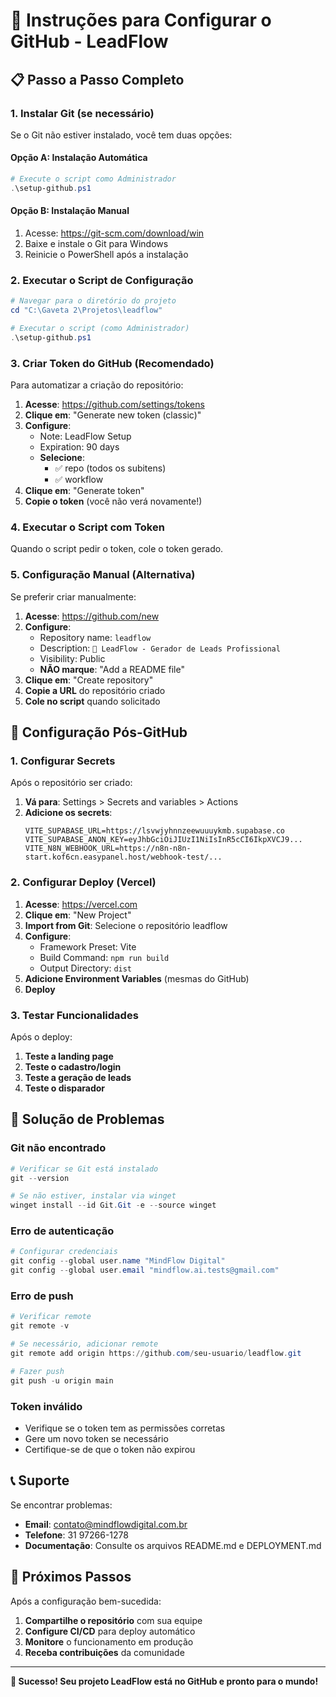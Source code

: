 # 🚀 Instruções para Configurar o GitHub - LeadFlow

## 📋 Passo a Passo Completo

### **1. Instalar Git (se necessário)**

Se o Git não estiver instalado, você tem duas opções:

#### **Opção A: Instalação Automática**
```powershell
# Execute o script como Administrador
.\setup-github.ps1
```

#### **Opção B: Instalação Manual**
1. Acesse: https://git-scm.com/download/win
2. Baixe e instale o Git para Windows
3. Reinicie o PowerShell após a instalação

### **2. Executar o Script de Configuração**

```powershell
# Navegar para o diretório do projeto
cd "C:\Gaveta 2\Projetos\leadflow"

# Executar o script (como Administrador)
.\setup-github.ps1
```

### **3. Criar Token do GitHub (Recomendado)**

Para automatizar a criação do repositório:

1. **Acesse**: https://github.com/settings/tokens
2. **Clique em**: "Generate new token (classic)"
3. **Configure**:
   - Note: LeadFlow Setup
   - Expiration: 90 days
   - **Selecione**:
     - ✅ repo (todos os subitens)
     - ✅ workflow
4. **Clique em**: "Generate token"
5. **Copie o token** (você não verá novamente!)

### **4. Executar o Script com Token**

Quando o script pedir o token, cole o token gerado.

### **5. Configuração Manual (Alternativa)**

Se preferir criar manualmente:

1. **Acesse**: https://github.com/new
2. **Configure**:
   - Repository name: `leadflow`
   - Description: `🚀 LeadFlow - Gerador de Leads Profissional`
   - Visibility: Public
   - **NÃO marque**: "Add a README file"
3. **Clique em**: "Create repository"
4. **Copie a URL** do repositório criado
5. **Cole no script** quando solicitado

## 🔧 Configuração Pós-GitHub

### **1. Configurar Secrets**

Após o repositório ser criado:

1. **Vá para**: Settings > Secrets and variables > Actions
2. **Adicione os secrets**:
   ```
   VITE_SUPABASE_URL=https://lsvwjyhnnzeewuuuykmb.supabase.co
   VITE_SUPABASE_ANON_KEY=eyJhbGciOiJIUzI1NiIsInR5cCI6IkpXVCJ9...
   VITE_N8N_WEBHOOK_URL=https://n8n-n8n-start.kof6cn.easypanel.host/webhook-test/...
   ```

### **2. Configurar Deploy (Vercel)**

1. **Acesse**: https://vercel.com
2. **Clique em**: "New Project"
3. **Import from Git**: Selecione o repositório leadflow
4. **Configure**:
   - Framework Preset: Vite
   - Build Command: `npm run build`
   - Output Directory: `dist`
5. **Adicione Environment Variables** (mesmas do GitHub)
6. **Deploy**

### **3. Testar Funcionalidades**

Após o deploy:

1. **Teste a landing page**
2. **Teste o cadastro/login**
3. **Teste a geração de leads**
4. **Teste o disparador**

## 🚨 Solução de Problemas

### **Git não encontrado**
```powershell
# Verificar se Git está instalado
git --version

# Se não estiver, instalar via winget
winget install --id Git.Git -e --source winget
```

### **Erro de autenticação**
```powershell
# Configurar credenciais
git config --global user.name "MindFlow Digital"
git config --global user.email "mindflow.ai.tests@gmail.com"
```

### **Erro de push**
```powershell
# Verificar remote
git remote -v

# Se necessário, adicionar remote
git remote add origin https://github.com/seu-usuario/leadflow.git

# Fazer push
git push -u origin main
```

### **Token inválido**
- Verifique se o token tem as permissões corretas
- Gere um novo token se necessário
- Certifique-se de que o token não expirou

## 📞 Suporte

Se encontrar problemas:

- **Email**: contato@mindflowdigital.com.br
- **Telefone**: 31 97266-1278
- **Documentação**: Consulte os arquivos README.md e DEPLOYMENT.md

## 🎉 Próximos Passos

Após a configuração bem-sucedida:

1. **Compartilhe o repositório** com sua equipe
2. **Configure CI/CD** para deploy automático
3. **Monitore** o funcionamento em produção
4. **Receba contribuições** da comunidade

---

**🚀 Sucesso! Seu projeto LeadFlow está no GitHub e pronto para o mundo!** 
